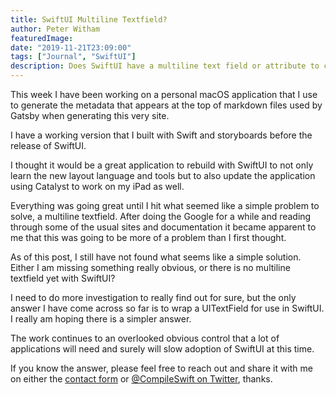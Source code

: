 ```yaml
---
title: SwiftUI Multiline Textfield?
author: Peter Witham
featuredImage:
date: "2019-11-21T23:09:00"
tags: ["Journal", "SwiftUI"]
description: Does SwiftUI have a multiline text field or attribute to create one?
---
```


This week I have been working on a personal macOS application that I use to generate the metadata that appears at the top of markdown files used by Gatsby when generating this very site.

I have a working version that I built with Swift and storyboards before the release of SwiftUI.

I thought it would be a great application to rebuild with SwiftUI to not only learn the new layout language and tools but to also update the application using Catalyst to work on my iPad as well.

Everything was going great until I hit what seemed like a simple problem to solve, a multiline textfield. After doing the Google for a while and reading through some of the usual sites and documentation it became apparent to me that this was going to be more of a problem than I first thought.

As of this post, I still have not found what seems like a simple solution. Either I am missing something really obvious, or there is no multiline textfield yet with SwiftUI?

I need to do more investigation to really find out for sure, but the only answer I have come across so far is to wrap a UITextField for use in SwiftUI. I really am hoping there is a simpler answer.

The work continues to an overlooked obvious control that a lot of applications will need and surely will slow adoption of SwiftUI at this time.

If you know the answer, please feel free to reach out and share it with me on either the [contact form](/contact) or [@CompileSwift on Twitter](https://twitter.com/compileswift), thanks.
